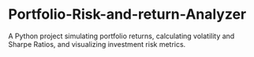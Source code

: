 # Portfolio-Risk-and-return-Analyzer
A Python project simulating portfolio returns, calculating volatility and Sharpe Ratios, and visualizing investment risk metrics.
